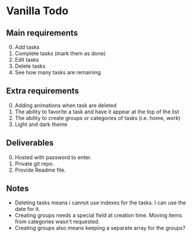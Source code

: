 # Vanilla Todo

## Main requirements

0. Add tasks
1. Complete tasks (mark them as done)
2. Edit tasks
3. Delete tasks
4. See how many tasks are remaining

## Extra requirements

0. Adding animations when task are deleted
1. The ability to favorite a task and have it appear at the top of the list
2. The ability to create groups or categories of tasks (i.e. home, work)
3. Light and dark theme

## Deliverables

0. Hosted with password to enter.
1. Private git repo.
2. Provide Readme file.

## Notes

- Deleting tasks means i cannot use indexes for the tasks. I can use the date for it.
- Creating groups needs a special field at creation time. Moving items from categories wasn't requested.
- Creating groups also means keeping a separate array for the groups?
